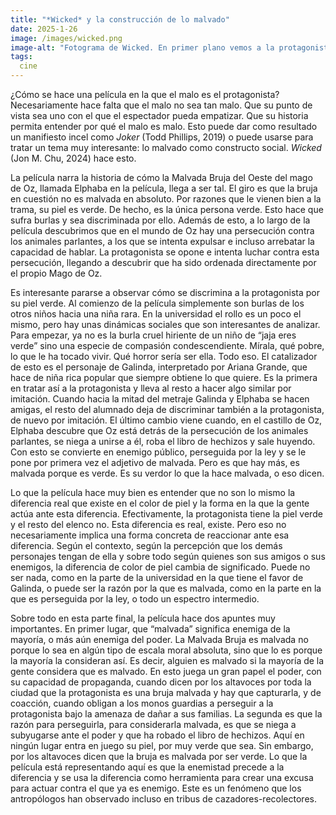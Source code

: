 ```yaml
---
title: "*Wicked* y la construcción de lo malvado"
date: 2025-1-26
image: /images/wicked.png
image-alt: "Fotograma de Wicked. En primer plano vemos a la protagonista, la Malvada Bruja del Oeste. Lleva un vestido negro y un sombrero negro puntiagudo de bruja, que se sale del plano por arriba. Por las manos se ajusta el sombrero. Mira a cámara de manera algo ominosa. A sus espaldas hay gente vestida de fiesta, con trajes de colores brillantes. Todos la miran. Están algo desenfocados por el efecto de profundidad de campo."
tags:
  cine
---
```

¿Cómo se hace una película en la que el malo es el protagonista? Necesariamente hace falta que el malo no sea tan malo. Que su punto de vista sea uno con el que el espectador pueda empatizar. Que su historia permita entender por qué el malo es malo. Esto puede dar como resultado un manifiesto incel como *Joker* (Todd Phillips, 2019) o puede usarse para tratar un tema muy interesante: lo malvado como constructo social. *Wicked* (Jon M. Chu, 2024) hace esto.

La película narra la historia de cómo la Malvada Bruja del Oeste del mago de Oz, llamada Elphaba en la película, llega a ser tal. El giro es que la bruja en cuestión no es malvada en absoluto. Por razones que le vienen bien a la trama, su piel es verde. De hecho, es la única persona verde. Esto hace que sufra burlas y sea discriminada por ello. Además de esto, a lo largo de la película descubrimos que en el mundo de Oz hay una persecución contra los animales parlantes, a los que se intenta expulsar e incluso arrebatar la capacidad de hablar. La protagonista se opone e intenta luchar contra esta persecución, llegando a descubrir que ha sido ordenada directamente por el propio Mago de Oz.

Es interesante pararse a observar cómo se discrimina a la protagonista por su piel verde. Al comienzo de la película simplemente son burlas de los otros niños hacia una niña rara. En la universidad el rollo es un poco el mismo, pero hay unas dinámicas sociales que son interesantes de analizar. Para empezar, ya no es la burla cruel hiriente de un niño de “jaja eres verde” sino una especie de compasión condescendiente. Mírala, qué pobre, lo que le ha tocado vivir. Qué horror sería ser ella. Todo eso. El catalizador de esto es el personaje de Galinda, interpretado por Ariana Grande, que hace de niña rica popular que siempre obtiene lo que quiere. Es la primera en tratar así a la protagonista y lleva al resto a hacer algo similar por imitación. Cuando hacia la mitad del metraje Galinda y Elphaba se hacen amigas, el resto del alumnado deja de discriminar también a la protagonista, de nuevo por imitación. El último cambio viene cuando, en el castillo de Oz, Elphaba descubre que Oz está detrás de la persecución de los animales parlantes, se niega a unirse a él, roba el libro de hechizos y sale huyendo. Con esto se convierte en enemigo público, perseguida por la ley y se le pone por primera vez el adjetivo de malvada. Pero es que hay más, es malvada porque es verde. Es su verdor lo que la hace malvada, o eso dicen.

Lo que la película hace muy bien es entender que no son lo mismo la diferencia real que existe en el color de piel y la forma en la que la gente actúa ante esta diferencia. Efectivamente, la protagonista tiene la piel verde y el resto del elenco no. Esta diferencia es real, existe. Pero eso no necesariamente implica una forma concreta de reaccionar ante esa diferencia. Según el contexto, según la percepción que los demás personajes tengan de ella y sobre todo según quienes son sus amigos o sus enemigos, la diferencia de color de piel cambia de significado. Puede no ser nada, como en la parte de la universidad en la que tiene el favor de Galinda, o puede ser la razón por la que es malvada, como en la parte en la que es perseguida por la ley, o todo un espectro intermedio.

Sobre todo en esta parte final, la película hace dos apuntes muy importantes. En primer lugar, que “malvada” significa enemiga de la mayoría, o más aún enemiga del poder. La Malvada Bruja es malvada no porque lo sea en algún tipo de escala moral absoluta, sino que lo es porque la mayoría la consideran así. Es decir, alguien es malvado si la mayoría de la gente considera que es malvado. En esto juega un gran papel el poder, con su capacidad de propaganda, cuando dicen por los altavoces por toda la ciudad que la protagonista es una bruja malvada y hay que capturarla, y de coacción, cuando obligan a los monos guardias a perseguir a la protagonista bajo la amenaza de dañar a sus familias. La segunda es que la razón para perseguirla, para considerarla malvada, es que se niega a subyugarse ante el poder y que ha robado el libro de hechizos. Aquí en ningún lugar entra en juego su piel, por muy verde que sea. Sin embargo, por los altavoces dicen que la bruja es malvada por ser verde. Lo que la película está representando aquí es que la enemistad precede a la diferencia y se usa la diferencia como herramienta para crear una excusa para actuar contra el que ya es enemigo. Este es un fenómeno que los antropólogos han observado incluso en tribus de cazadores-recolectores.
